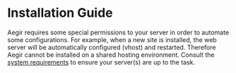 Installation Guide
==================

Aegir requires some special permissions to your server in order to automate some configurations. For example, when a new site is installed, the web server will be automatically configured (vhost) and restarted. Therefore Aegir cannot be installed on a shared hosting environment. Consult the [system requirements](system-requirements) to ensure your server(s) are up to the task.

